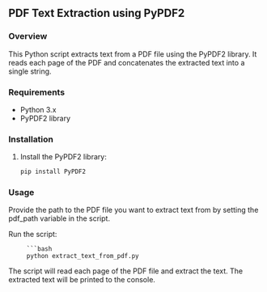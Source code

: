 ## PDF Text Extraction using PyPDF2

### Overview

This Python script extracts text from a PDF file using the PyPDF2 library. It reads each page of the PDF and concatenates the extracted text into a single string.

### Requirements

- Python 3.x
- PyPDF2 library

### Installation

1. Install the PyPDF2 library:

   ```bash
   pip install PyPDF2

### Usage

Provide the path to the PDF file you want to extract text from by setting the pdf_path variable in the script.

Run the script:


         ```bash
         python extract_text_from_pdf.py
         

The script will read each page of the PDF file and extract the text. The extracted text will be printed to the console.
